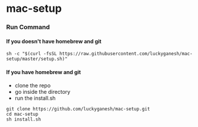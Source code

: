 # mac-setup

### Run Command
#### If you doesn't have homebrew and git
  `sh -c "$(curl -fsSL https://raw.githubusercontent.com/luckyganesh/mac-setup/master/setup.sh)"`

#### If you have homebrew and git
  - clone the repo
  - go inside the directory
  - run the install.sh
  
  ```
  git clone https://github.com/luckyganesh/mac-setup.git
  cd mac-setup
  sh install.sh
  ```
